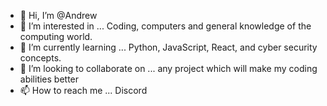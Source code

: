 - 👋 Hi, I’m @Andrew
- 👀 I’m interested in ... Coding, computers and general knowledge of the computing world.
- 🌱 I’m currently learning ... Python, JavaScript, React, and cyber security concepts.
- 🙌 I’m looking to collaborate on ... any project which will make my coding abilities better
- 📫 How to reach me ... Discord

<!---
AndyMin2020/AndyMin2020 is a ✨ special ✨ repository because its `README.md` (this file) appears on your GitHub profile.
You can click the Preview link to take a look at your changes.
--->
